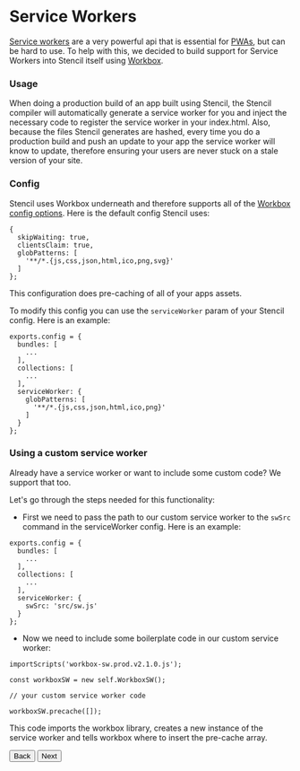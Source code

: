 # Service Workers

[Service workers](https://developers.google.com/web/fundamentals/getting-started/primers/service-workers) are a very powerful api that is essential for [PWAs](https://blog.ionic.io/what-is-a-progressive-web-app/), but can be hard to use. To help with this, we decided to build support for Service Workers into Stencil itself using [Workbox](https://workboxjs.org/).

### Usage

When doing a production build of an app built using Stencil, the Stencil compiler will automatically generate a service worker for you and inject the necessary code to register the service worker in your index.html. Also, because the files Stencil generates are hashed, every time you do a production build and push an update to your app the service worker will know to update, therefore ensuring your users are never stuck on a stale version of your site.

### Config

Stencil uses Workbox underneath and therefore supports all of the [Workbox config options](https://workboxjs.org/reference-docs/latest/module-workbox-build.html#.Configuration). Here is the default config Stencil uses:

```
{
  skipWaiting: true,
  clientsClaim: true,
  globPatterns: [
    '**/*.{js,css,json,html,ico,png,svg}'
  ]
};
```

This configuration does pre-caching of all of your apps assets.

To modify this config you can use the `serviceWorker` param of your Stencil config. Here is an example:

```
exports.config = {
  bundles: [
    ...
  ],
  collections: [
    ...
  ],
  serviceWorker: {
    globPatterns: [
      '**/*.{js,css,json,html,ico,png}'
    ]
  }
};
```

### Using a custom service worker

Already have a service worker or want to include some custom code? We support that too.

Let's go through the steps needed for this functionality:

- First we need to pass the path to our custom service worker to the `swSrc` command in the serviceWorker config. Here is an example:

```
exports.config = {
  bundles: [
    ...
  ],
  collections: [
    ...
  ],
  serviceWorker: {
    swSrc: 'src/sw.js'
  }
};
```

- Now we need to include some boilerplate code in our custom service worker:

```
importScripts('workbox-sw.prod.v2.1.0.js');

const workboxSW = new self.WorkboxSW();

// your custom service worker code

workboxSW.precache([]);
```
This code imports the workbox library, creates a new instance of the service worker and tells workbox where to insert the pre-cache array.



<stencil-route-link url="/docs/server-side-rendering" router="#router" custom="true">
  <button class="backButton">
    Back
  </button>
</stencil-route-link>

<stencil-route-link url="/docs/distribution" custom="true">
  <button class="nextButton">
    Next
  </button>
</stencil-route-link>